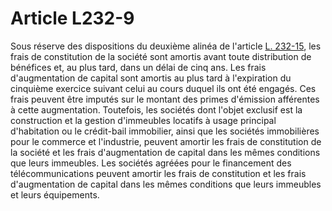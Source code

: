 # Article L232-9

Sous réserve des dispositions du deuxième alinéa de l'article <a href='/affichCodeArticle.do?cidTexte=LEGITEXT000005634379&idArticle=LEGIARTI000006229035&dateTexte=&categorieLien=cid' title='Code de commerce - art. L232-15 (V)'>L. 232-15</a>, les frais de constitution de la société sont amortis avant toute distribution de bénéfices et, au plus tard, dans un délai de cinq ans. Les frais d'augmentation de capital sont amortis au plus tard à l'expiration du cinquième exercice suivant celui au cours duquel ils ont été engagés. Ces frais peuvent être imputés sur le montant des primes d'émission afférentes à cette augmentation. Toutefois, les sociétés dont l'objet exclusif est la construction et la gestion d'immeubles locatifs à usage principal d'habitation ou le crédit-bail immobilier, ainsi que les sociétés immobilières pour le commerce et l'industrie, peuvent amortir les frais de constitution de la société et les frais d'augmentation de capital dans les mêmes conditions que leurs immeubles. Les sociétés agréées pour le financement des télécommunications peuvent amortir les frais de constitution et les frais d'augmentation de capital dans les mêmes conditions que leurs immeubles et leurs équipements.